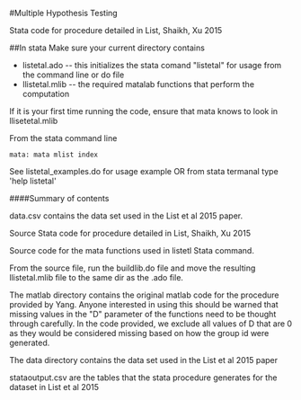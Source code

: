 #Multiple Hypothesis Testing

Stata code for procedure detailed in List, Shaikh, Xu 2015

##In stata 
Make sure your current directory contains
* listetal.ado -- this initializes the stata comand "listetal" for usage from the command line or do file
* llistetal.mlib -- the required matalab functions that perform the computation

If it is your first time running the code, ensure that mata knows to look in llisetetal.mlib

From the stata command line
```
mata: mata mlist index
```
See listetal_examples.do for usage example OR from stata termanal type 'help listetal'


####Summary of contents

data.csv contains the data set used in the List et al 2015 paper.

Source Stata code for procedure detailed in List, Shaikh, Xu 2015

Source code for the mata functions used in listetl Stata command.

From the source file, run the buildlib.do file and move the resulting llistetal.mlib file to the same dir as the .ado file.

The matlab directory contains the original matlab code for the procedure provided by Yang.  Anyone interested in using this should be warned that missing values in the "D" parameter of the functions need to be thought through carefully.  In the code provided, we exclude all values of D that are 0 as they would be considered missing based on how the group id were generated.

The data directory contains the data set used in the List et al 2015 paper

stataoutput.csv are the tables that the stata procedure generates for the dataset in List et al 2015 
